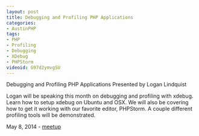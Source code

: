 ```yaml
---
layout: post
title: Debugging and Profiling PHP Applications
categories:
- AustinPHP
tags:
- PHP
- Profiling
- Debugging
- XDebug
- PHPStorm
videoid: G97d2ymvgSU
---
```

Debugging and Profiling PHP Applications
Presented by Logan Lindquist

Logan will be speaking this month on debugging and profiling with xdebug.  Learn how to setup xdebug on Ubuntu and OSX. We will also be covering how to get it working with our favorite editor, PHPStorm. A couple different profiling tools will be demonstrated.

May 8, 2014 - <a href="http://www.meetup.com/austinphp/events/120552152/">meetup</a>
